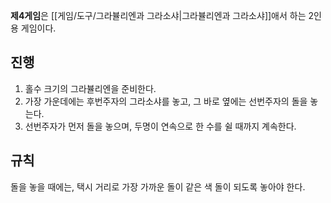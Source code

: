 **제4게임**은 [[게임/도구/그라뷸리엔과 그라소샤|그라뷸리엔과 그라소샤]]애서 하는 2인용 게임이다.

## 진행
1. 홀수 크기의 그라뷸리엔을 준비한다.
2. 가장 가운데에는 후번주자의 그라소샤를 놓고, 그 바로 옆에는 선번주자의 돌을 놓는다.
3. 선번주자가 먼저 돌을 놓으며, 두명이 연속으로 한 수를 쉴 때까지 계속한다.

## 규칙
돌을 놓을 때에는, 택시 거리로 가장 가까운 돌이 같은 색 돌이 되도록 놓아야 한다.
